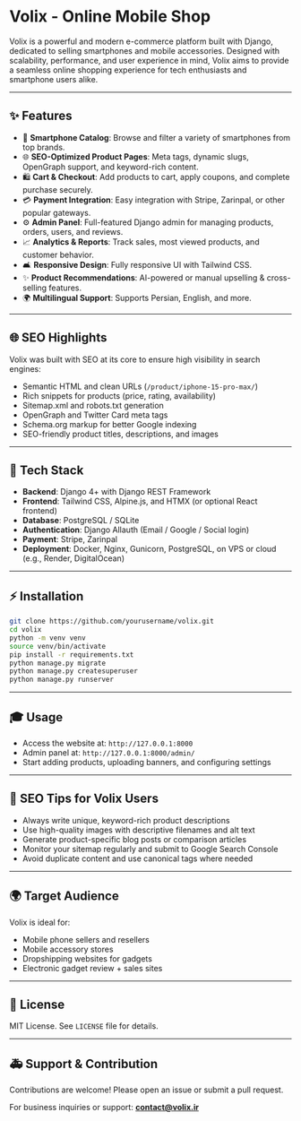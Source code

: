 # Volix - Online Mobile Shop

Volix is a powerful and modern e-commerce platform built with Django, dedicated to selling smartphones and mobile accessories. Designed with scalability, performance, and user experience in mind, Volix aims to provide a seamless online shopping experience for tech enthusiasts and smartphone users alike.

---

## ✨ Features

* 📱 **Smartphone Catalog**: Browse and filter a variety of smartphones from top brands.
* 🌐 **SEO-Optimized Product Pages**: Meta tags, dynamic slugs, OpenGraph support, and keyword-rich content.
* 🛍️ **Cart & Checkout**: Add products to cart, apply coupons, and complete purchase securely.
* 💳 **Payment Integration**: Easy integration with Stripe, Zarinpal, or other popular gateways.
* ⚙️ **Admin Panel**: Full-featured Django admin for managing products, orders, users, and reviews.
* 📈 **Analytics & Reports**: Track sales, most viewed products, and customer behavior.
* 🛋️ **Responsive Design**: Fully responsive UI with Tailwind CSS.
* ✨ **Product Recommendations**: AI-powered or manual upselling & cross-selling features.
* 🌍 **Multilingual Support**: Supports Persian, English, and more.

---

## 🌐 SEO Highlights

Volix was built with SEO at its core to ensure high visibility in search engines:

* Semantic HTML and clean URLs (`/product/iphone-15-pro-max/`)
* Rich snippets for products (price, rating, availability)
* Sitemap.xml and robots.txt generation
* OpenGraph and Twitter Card meta tags
* Schema.org markup for better Google indexing
* SEO-friendly product titles, descriptions, and images

---

## 🚀 Tech Stack

* **Backend**: Django 4+ with Django REST Framework
* **Frontend**: Tailwind CSS, Alpine.js, and HTMX (or optional React frontend)
* **Database**: PostgreSQL / SQLite
* **Authentication**: Django Allauth (Email / Google / Social login)
* **Payment**: Stripe, Zarinpal
* **Deployment**: Docker, Nginx, Gunicorn, PostgreSQL, on VPS or cloud (e.g., Render, DigitalOcean)

---

## ⚡ Installation

```bash
git clone https://github.com/yourusername/volix.git
cd volix
python -m venv venv
source venv/bin/activate
pip install -r requirements.txt
python manage.py migrate
python manage.py createsuperuser
python manage.py runserver
```

---

## 🎓 Usage

* Access the website at: `http://127.0.0.1:8000`
* Admin panel at: `http://127.0.0.1:8000/admin/`
* Start adding products, uploading banners, and configuring settings

---

## 🎡 SEO Tips for Volix Users

* Always write unique, keyword-rich product descriptions
* Use high-quality images with descriptive filenames and alt text
* Generate product-specific blog posts or comparison articles
* Monitor your sitemap regularly and submit to Google Search Console
* Avoid duplicate content and use canonical tags where needed

---

## 🌍 Target Audience

Volix is ideal for:

* Mobile phone sellers and resellers
* Mobile accessory stores
* Dropshipping websites for gadgets
* Electronic gadget review + sales sites

---

## 🚪 License

MIT License. See `LICENSE` file for details.

---

## 🚑 Support & Contribution

Contributions are welcome! Please open an issue or submit a pull request.

For business inquiries or support: **[contact@volix.ir](mailto:contact@volix.ir)**
